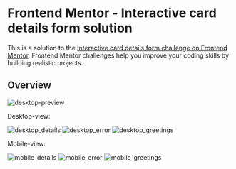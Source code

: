 # Frontend Mentor - Interactive card details form solution

This is a solution to the [Interactive card details form challenge on Frontend Mentor](https://www.frontendmentor.io/challenges/interactive-card-details-form-XpS8cKZDWw). Frontend Mentor challenges help you improve your coding skills by building realistic projects. 

## Overview

![desktop-preview](https://user-images.githubusercontent.com/95960286/190865569-7698761b-ab87-4147-8221-83d332453e11.jpg)


Desktop-view:


![desktop_details](https://user-images.githubusercontent.com/95960286/190866119-2a5d0c15-7e2f-4228-a70a-c9c1936efe0d.png)
![desktop_error](https://user-images.githubusercontent.com/95960286/190866122-cb1d20c9-ed1f-40a5-95dc-f00809ab3bc2.png)
![desktop_greetings](https://user-images.githubusercontent.com/95960286/190866126-bee015b1-4ebc-4137-9b7a-0e98dec30572.png)


Mobile-view:


![mobile_details](https://user-images.githubusercontent.com/95960286/190866137-abc4719b-5044-4727-b77a-4df64a8813bf.png)
![mobile_error](https://user-images.githubusercontent.com/95960286/190866139-c1abe758-4c04-4acf-b1d2-adce89a3b106.png)
![mobile_greetings](https://user-images.githubusercontent.com/95960286/190866143-84026a8b-f698-498f-b95f-2e6a9d1533bf.png)
